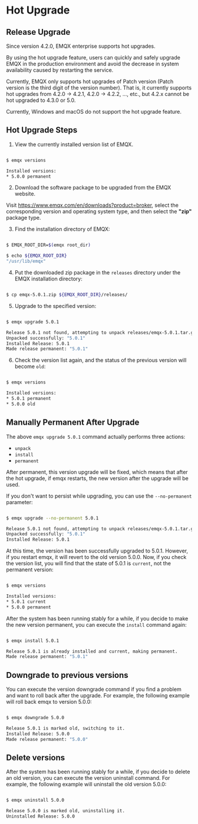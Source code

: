 # Hot Upgrade

## Release Upgrade

Since version 4.2.0, EMQX enterprise supports hot upgrades.

By using the hot upgrade feature, users can quickly and safely upgrade EMQX in the production environment and avoid the decrease in system availability caused by restarting the service.

Currently, EMQX only supports hot upgrades of Patch version (Patch version is the third digit of the version number).
That is, it currently supports hot upgrades from 4.2.0 -> 4.2.1, 4.2.0 -> 4.2.2, ..., etc., but 4.2.x cannot be hot upgraded to 4.3.0 or 5.0.

Currently, Windows and macOS do not support the hot upgrade feature.

## Hot Upgrade Steps

1. View the currently installed version list of EMQX.

```bash

$ emqx versions

Installed versions:
* 5.0.0 permanent
```

2. Download the software package to be upgraded from the EMQX website.

Visit https://www.emqx.com/en/downloads?product=broker, select the corresponding version and operating system type, and then select the **"zip"** package type.

3. Find the installation directory of EMQX:

```bash

$ EMQX_ROOT_DIR=$(emqx root_dir)

$ echo ${EMQX_ROOT_DIR}
"/usr/lib/emqx"

```

4. Put the downloaded zip package in the `releases` directory under the EMQX installation directory:

```bash

$ cp emqx-5.0.1.zip ${EMQX_ROOT_DIR}/releases/

```

5. Upgrade to the specified version:

```bash

$ emqx upgrade 5.0.1

Release 5.0.1 not found, attempting to unpack releases/emqx-5.0.1.tar.gz
Unpacked successfully: "5.0.1"
Installed Release: 5.0.1
Made release permanent: "5.0.1"
```

6. Check the version list again, and the status of the previous version will become `old`:

```bash

$ emqx versions

Installed versions:
* 5.0.1 permanent
* 5.0.0 old
```

## Manually Permanent After Upgrade

The above `emqx upgrade 5.0.1` command actually performs three actions:

- `unpack`
- `install`
- `permanent`

After permanent, this version upgrade will be fixed, which means that after the hot upgrade, if emqx restarts, the new version after the upgrade will be used.

If you don't want to persist while upgrading, you can use the `--no-permanent` parameter:

```bash

$ emqx upgrade --no-permanent 5.0.1

Release 5.0.1 not found, attempting to unpack releases/emqx-5.0.1.tar.gz
Unpacked successfully: "5.0.1"
Installed Release: 5.0.1

```

At this time, the version has been successfully upgraded to 5.0.1. However, if you restart emqx, it will revert to the old version 5.0.0.
Now, if you check the version list, you will find that the state of 5.0.1 is `current`, not the permanent version:

```bash

$ emqx versions

Installed versions:
* 5.0.1 current
* 5.0.0 permanent

```

After the system has been running stably for a while, if you decide to make the new version permanent, you can execute the `install` command again:

```bash

$ emqx install 5.0.1

Release 5.0.1 is already installed and current, making permanent.
Made release permanent: "5.0.1"

```

## Downgrade to previous versions

You can execute the version downgrade command if you find a problem and want to roll back after the upgrade. 
For example, the following example will roll back emqx to version 5.0.0:

```bash

$ emqx downgrade 5.0.0

Release 5.0.1 is marked old, switching to it.
Installed Release: 5.0.0
Made release permanent: "5.0.0"

```

## Delete versions

After the system has been running stably for a while, if you decide to delete an old version, you can execute the version uninstall command.
For example, the following example will uninstall the old version 5.0.0:

```bash

$ emqx uninstall 5.0.0

Release 5.0.0 is marked old, uninstalling it.
Uninstalled Release: 5.0.0

```
